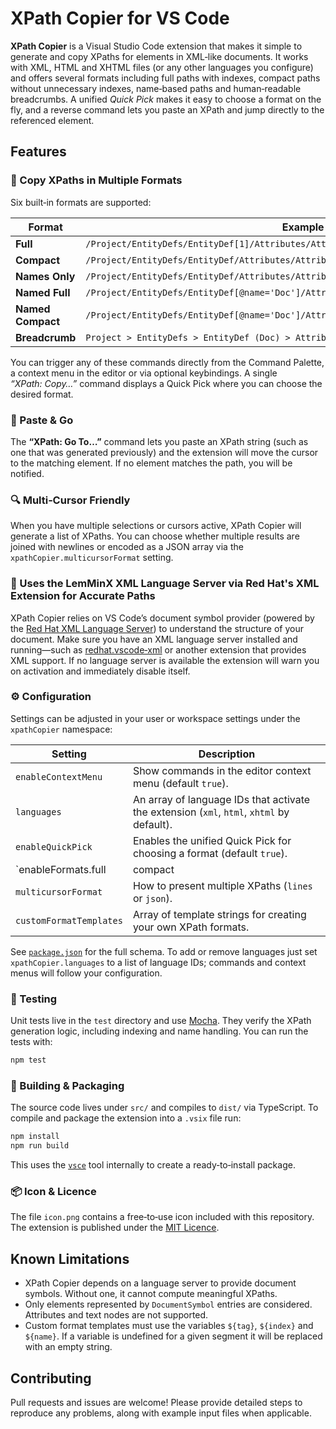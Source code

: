 # XPath Copier for VS Code

**XPath Copier** is a Visual Studio Code extension that makes it simple to generate and copy XPaths for elements in XML‑like documents.  It works with XML, HTML and XHTML files (or any other languages you configure) and offers several formats including full paths with indexes, compact paths without unnecessary indexes, name‑based paths and human‑readable breadcrumbs.  A unified *Quick Pick* makes it easy to choose a format on the fly, and a reverse command lets you paste an XPath and jump directly to the referenced element.

## Features

### 🧩 Copy XPaths in Multiple Formats

Six built‑in formats are supported:

| Format          | Example                                                                                                      |
|-----------------|---------------------------------------------------------------------------------------------------------------|
| **Full**        | `/Project/EntityDefs/EntityDef[1]/Attributes/Attribute[2]`                                                    |
| **Compact**     | `/Project/EntityDefs/EntityDef/Attributes/Attribute[2]`                                                      |
| **Names Only**  | `/Project/EntityDefs/EntityDef/Attributes/Attribute`                                                         |
| **Named Full**  | `/Project/EntityDefs/EntityDef[@name='Doc']/Attributes/Attribute[@name='TurnoverName']`                      |
| **Named Compact** | `/Project/EntityDefs/EntityDef[@name='Doc']/Attributes/Attribute[@name='TurnoverName']`                   |
| **Breadcrumb**  | `Project > EntityDefs > EntityDef (Doc) > Attributes > Attribute (TurnoverName)`                             |

You can trigger any of these commands directly from the Command Palette, a context menu in the editor or via optional keybindings.  A single *“XPath: Copy…”* command displays a Quick Pick where you can choose the desired format.

### 📄 Paste & Go

The **“XPath: Go To…”** command lets you paste an XPath string (such as one that was generated previously) and the extension will move the cursor to the matching element.  If no element matches the path, you will be notified.

### 🔍 Multi‑Cursor Friendly

When you have multiple selections or cursors active, XPath Copier will generate a list of XPaths.  You can choose whether multiple results are joined with newlines or encoded as a JSON array via the `xpathCopier.multicursorFormat` setting.

### 🧠 Uses the  LemMinX XML Language Server via Red Hat's XML Extension for Accurate Paths

XPath Copier relies on VS Code’s document symbol provider (powered by the [Red Hat XML Language Server](https://marketplace.visualstudio.com/items?itemName=redhat.vscode-xml)) to understand the structure of your document.  Make sure you have an XML language server installed and running—such as [redhat.vscode‑xml](https://marketplace.visualstudio.com/items?itemName=redhat.vscode-xml) or another extension that provides XML support.  If no language server is available the extension will warn you on activation and immediately disable itself.

### ⚙️ Configuration

Settings can be adjusted in your user or workspace settings under the `xpathCopier` namespace:

| Setting                                   | Description                                                                |
|-------------------------------------------|----------------------------------------------------------------------------|
| `enableContextMenu`                       | Show commands in the editor context menu (default `true`).                |
| `languages`                               | An array of language IDs that activate the extension (`xml`, `html`, `xhtml` by default). |
| `enableQuickPick`                         | Enables the unified Quick Pick for choosing a format (default `true`).    |
| `enableFormats.full|compact|…`            | Toggle individual formats on or off.                                      |
| `multicursorFormat`                       | How to present multiple XPaths (`lines` or `json`).                       |
| `customFormatTemplates`                   | Array of template strings for creating your own XPath formats.            |

See [`package.json`](package.json) for the full schema.  To add or remove languages just set `xpathCopier.languages` to a list of language IDs; commands and context menus will follow your configuration.

### 🧪 Testing

Unit tests live in the `test` directory and use [Mocha](https://mochajs.org/).  They verify the XPath generation logic, including indexing and name handling.  You can run the tests with:

```bash
npm test
```

### 🔨 Building & Packaging

The source code lives under `src/` and compiles to `dist/` via TypeScript.  To compile and package the extension into a `.vsix` file run:

```bash
npm install
npm run build
```

This uses the [`vsce`](https://code.visualstudio.com/api/working-with-extensions/publishing-extension#vsce) tool internally to create a ready‑to‑install package.

### 📦 Icon & Licence

The file `icon.png` contains a free‑to‑use icon included with this repository.  The extension is published under the [MIT Licence](LICENSE).

## Known Limitations

* XPath Copier depends on a language server to provide document symbols.  Without one, it cannot compute meaningful XPaths.
* Only elements represented by `DocumentSymbol` entries are considered.  Attributes and text nodes are not supported.
* Custom format templates must use the variables `${tag}`, `${index}` and `${name}`.  If a variable is undefined for a given segment it will be replaced with an empty string.

## Contributing

Pull requests and issues are welcome!  Please provide detailed steps to reproduce any problems, along with example input files when applicable.